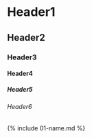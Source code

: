 # Header1

## Header2

### Header3

#### Header4

##### Header5

###### Header6



{% include 01-name.md %}

